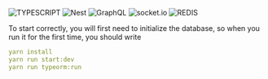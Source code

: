 ![TYPESCRIPT](https://img.shields.io/badge/TypeScript-050505?style=for-the-badge&logo=typescript&logoColor=white)
![Nest](https://img.shields.io/badge/-Nest-050505?logo=nestjs&style=for-the-badge)
![GraphQL](https://img.shields.io/badge/-GraphQL-050505?logo=graphql&style=for-the-badge)
![socket.io](https://img.shields.io/badge/-socket.io-050505?logo=socket.io&style=for-the-badge)
![REDIS](https://img.shields.io/badge/redis-050505?style=for-the-badge&logo=redis&logoColor=white)

To start correctly, you will first need to initialize the database, so when you run it for the first time, you should write

```yaml
yarn install
yarn run start:dev
yarn run typeorm:run
```
